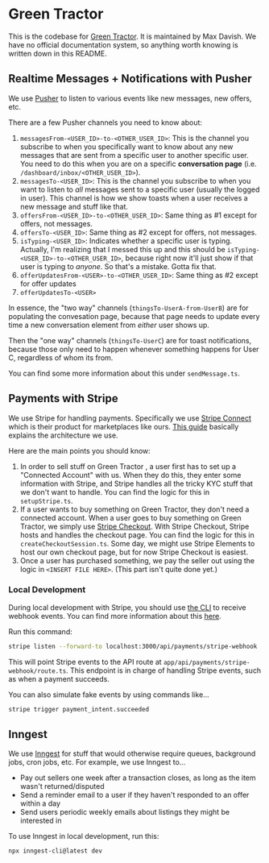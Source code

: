 # Green Tractor
This is the codebase for [Green Tractor](https://greentractor.us/). It is maintained by Max Davish. We have no official documentation system, so anything worth knowing is written down in this README.

## Realtime Messages + Notifications with Pusher
We use [Pusher](http://pusher.com/) to listen to various events like new messages, new offers, etc.

There are a few Pusher channels you need to know about:

1. `messagesFrom-<USER_ID>-to-<OTHER_USER_ID>`: This is the channel you subscribe to when you specifically want to know about any new messages that are sent from a specific user to another specific user. You need to do this when you are on a specific **conversation page** (i.e. `/dashboard/inbox/<OTHER_USER_ID>`).
2. `messagesTo-<USER_ID>`: This is the channel you subscribe to when you want to listen to _all_ messages sent to a specific user (usually the logged in user). This channel is how we show toasts when a user receives a new message and stuff like that.
3. `offersFrom-<USER_ID>-to-<OTHER_USER_ID>`: Same thing as #1 except for offers, not messages.
4. `offersTo-<USER_ID>`: Same thing as #2 except for offers, not messages.
5. `isTyping-<USER_ID>`: Indicates whether a specific user is typing. Actually, I'm realizing that I messed this up and this should be `isTyping-<USER_ID>-to-<OTHER_USER_ID>`, because right now it'll just show if that user is typing to _anyone_. So that's a mistake. Gotta fix that.
6. `offerUpdatesFrom-<USER>-to-<OTHER_USER_ID>`: Same thing as #2 except for offer updates
7. `offerUpdatesTo-<USER>`

In essence, the "two way" channels (`thingsTo-UserA-from-UserB`) are for populating the convesation page, because that page needs to update every time a new conversation element from _either_ user shows up.

Then the "one way" channels (`thingsTo-UserC`) are for toast notifications, because those only need to happen whenever something happens for User C, regardless of whom its from.

You can find some more information about this under `sendMessage.ts`.

## Payments with Stripe
We use Stripe for handling payments. Specifically we use [Stripe Connect](https://stripe.com/connect) which is their product for marketplaces like ours. [This guide](https://stripe.com/docs/connect/collect-then-transfer-guide?payment-ui=elements) basically explains the architecture we use.

Here are the main points you should know:

1. In order to sell stuff on Green Tractor , a user first has to set up a "Connected Account" with us. When they do this, they enter some information with Stripe, and Stripe handles all the tricky KYC stuff that we don't want to handle. You can find the logic for this in `setupStripe.ts`.
2. If a user wants to buy something on Green Tractor, they don't need a connected account. When a user goes to buy something on Green Tractor, we simply use [Stripe Checkout](https://stripe.com/docs/payments/checkout). With Stripe Checkout, Stripe hosts and handles the checkout page. You can find the logic for this in `createCheckoutSession.ts`. Some day, we might use Stripe Elements to host our own checkout page, but for now Stripe Checkout is easiest. 
3. Once a user has purchased something, we pay the seller out using the logic in `<INSERT FILE HERE>`. (This part isn't quite done yet.)

### Local Development
During local development with Stripe, you should use [the CLI](https://github.com/stripe/stripe-cli) to receive webhook events. You can find more information about this [here](https://stripe.com/docs/webhooks/quickstart).

Run this command:
```bash
stripe listen --forward-to localhost:3000/api/payments/stripe-webhook
```

This will point Stripe events to the API route at `app/api/payments/stripe-webhook/route.ts`. This endpoint is in charge of handling Stripe events, such as when a payment succeeds. 

You can also simulate fake events by using commands like...
```bash
stripe trigger payment_intent.succeeded
```

## Inngest
We use [Inngest](https://www.inngest.com/) for stuff that would otherwise require queues, background jobs, cron jobs, etc. For example, we use Inngest to...
- Pay out sellers one week after a transaction closes, as long as the item wasn't returned/disputed
- Send a reminder email to a user if they haven't responded to an offer within a day
- Send users periodic weekly emails about listings they might be interested in

To use Inngest in local development, run this:
```bash
npx inngest-cli@latest dev
```